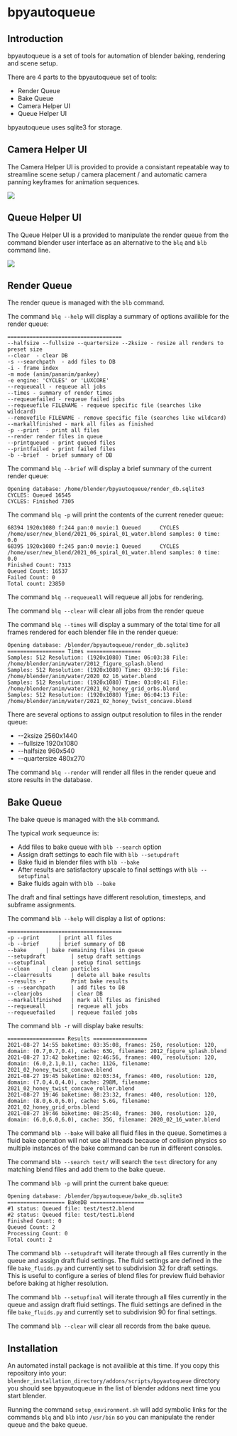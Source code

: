 # bpyautoqueue

## Introduction 
bpyautoqueue is a set of tools for automation of blender baking, rendering and scene setup.

There are 4 parts to the bpyautoqueue set of tools:
* Render Queue
* Bake Queue
* Camera Helper UI
* Queue Helper UI

bpyautoqueue uses sqlite3 for storage. 


## Camera Helper UI
The Camera Helper UI is provided to provide a consistant repeatable way to streamline scene setup / camera placement / and automatic camera panning keyframes for animation sequences. 

![](images/camera_helper.png)


## Queue Helper UI
The Queue Helper UI is a provided to manipulate the render queue from the command blender user interface as an alternative to the `blq` and `blb` command line.

![](images/queue_helper.png)

## Render Queue
The render queue is managed with the `blb` command. 

The command `blq --help` will display a summary of options availible for the render queue:
```
====================================
--halfsize --fullsize --quartersize --2ksize - resize all renders to preset size
--clear  - clear DB
-s --searchpath  - add files to DB
-i - frame index
-m mode (anim/pananim/pankey)
-e engine: 'CYCLES' or 'LUXCORE'
--requeueall - requeue all jobs
--times - summary of render times
--requeuefailed - requeue failed jobs
--requeuefile FILENAME - requeue specific file (searches like wildcard)
--removefile FILENAME - remove specific file (searches like wildcard)
--markallfinished - mark all files as finished
-p --print  - print all files
--render render files in queue
--printqueued - print queued files
--printfailed - print failed files
-b --brief  - brief summary of DB

```


The command `blq --brief` will display a brief summary of the current render queue:

```
Opening database: /home/blender/bpyautoqueue/render_db.sqlite3
CYCLES: Queued 16545
CYCLES: Finished 7305
```

The command `blq -p` will print the contents of the current reneder queue:
```
68394 1920x1080 f:244 pan:0 movie:1 Queued		CYCLES	/home/user/new_blend/2021_06_spiral_01_water.blend samples: 0 time: 0.0
68395 1920x1080 f:245 pan:0 movie:1 Queued		CYCLES	/home/user/new_blend/2021_06_spiral_01_water.blend samples: 0 time: 0.0
Finished Count: 7313
Queued Count: 16537
Failed Count: 0
Total count: 23850
```

The command `blq --requeueall` will requeue all jobs for rendering. 

The command `blq --clear` will clear all jobs from the render queue

The command `blq --times` will display a summary of the total time for all frames rendered for each blender file in the render queue:

```
Opening database: /blender/bpyautoqueue/render_db.sqlite3
================== Times =================
Samples: 512 Resolution: (1920x1080) Time: 06:03:38 File: /home/blender/anim/water/2012_figure_splash.blend
Samples: 512 Resolution: (1920x1080) Time: 03:39:16 File: /home/blender/anim/water/2020_02_16_water.blend
Samples: 512 Resolution: (1920x1080) Time: 03:09:41 File: /home/blender/anim/water/2021_02_honey_grid_orbs.blend
Samples: 512 Resolution: (1920x1080) Time: 06:04:13 File: /home/blender/anim/water/2021_02_honey_twist_concave.blend
```
There are several options to assign output resolution to files in the render queue:
* --2ksize 2560x1440
* --fullsize 1920x1080
* --halfsize 960x540
* --quartersize 480x270

The command `blq --render` will render all files in the render queue and store results in the database. 




## Bake Queue
The bake queue is managed with the `blb` command. 

The typical work sequeunce is:

* Add files to bake queue with `blb --search` option
* Assign draft settings to each file with `blb --setupdraft`
* Bake fluid in blender files with `blb --bake`
* After results are satisfactory upscale to final settings with `blb --setupfinal`
* Bake fluids again with `blb --bake`

The draft and final settings have different resolution, timesteps, and subframe assignments.

The command `blb --help` will display a list of options:
```
====================================
-p --print		| print all files
-b --brief		| brief summary of DB
--bake		| bake remaining files in queue
--setupdraft		| setup draft settings
--setupfinal		| setup final settings
--clean		| clean particles
--clearresults		| delete all bake results
--results -r		Print bake results
-s --searchpath		| add files to DB
--clearjobs			| clear DB
--markallfinished	| mark all files as finished
--requeueall		| requeue all jobs
--requeuefailed		| requeue failed jobs
```

The command `blb -r` will display bake results:

```
================== Results =================
2021-08-27 14:55 baketime: 03:35:08, frames: 250, resolution: 120, domain: (0.7,0.7,0.4), cache: 63G, filename: 2012_figure_splash.blend 
2021-08-27 17:42 baketime: 02:46:56, frames: 400, resolution: 120, domain: (6.0,2.1,0.1), cache: 112G, filename: 2021_02_honey_twist_concave.blend 
2021-08-27 19:45 baketime: 02:03:34, frames: 400, resolution: 120, domain: (7.0,4.0,4.0), cache: 298M, filename: 2021_02_honey_twist_concave_roller.blend 
2021-08-27 19:46 baketime: 08:23:32, frames: 400, resolution: 120, domain: (8.0,6.0,6.0), cache: 5.6G, filename: 2021_02_honey_grid_orbs.blend 
2021-08-27 19:46 baketime: 08:25:40, frames: 300, resolution: 120, domain: (6.0,6.0,6.0), cache: 35G, filename: 2020_02_16_water.blend 
```

The command `blb --bake` will bake all fluid files in the queue. Sometimes a fluid bake operation will not use all threads because of collision physics so multiple instances of the bake command can be run in different consoles.

The command `blb --search test/` will search the `test` directory for any matching blend files and add them to the bake queue.

The command `blb -p` will print the current bake queue:
```
Opening database: /blender/bpyautoqueue/bake_db.sqlite3
================== BakeDB =================
#1 status: Queued file: test/test2.blend
#2 status: Queued file: test/test1.blend
Finished Count: 0
Queued Count: 2
Processing Count: 0
Total count: 2
```

The command `blb --setupdraft` will iterate through all files currently in the queue and assign draft fluid settings. The fluid settings are defined in the file `bake_fluids.py` and currently set to subdivision 32 for draft settings. This is useful to configure a series of blend files for preview fluid behavior before baking at higher resolution. 

The command `blb --setupfinal` will iterate through all files currently in the queue and assign draft fluid settings. The fluid settings are defined in the file `bake_fluids.py` and currently set to subdivision 90 for final settings. 

The command `blb --clear` will clear all records from the bake queue. 

## Installation
An automated install package is not availible at this time. If you copy this repository into your:
`blender_installation_directory/addons/scripts/bpyautoqueue` directory you should see bpyautoqueue in the list of blender addons next time you start blender. 

Running the command `setup_environment.sh` will add symbolic links for the commands `blq` and `blb` into `/usr/bin` so you can manipulate the render queue and the bake queue.